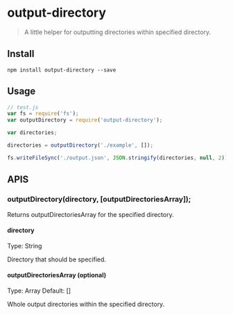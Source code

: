 # output-directory

>A little helper for outputting directories within specified directory.

## Install

```
npm install output-directory --save
```

## Usage

```javascript
// test.js
var fs = require('fs');
var outputDirectory = require('output-directory');

var directories;

directories = outputDirectory('./example', []);

fs.writeFileSync('./output.json', JSON.stringify(directories, null, 2));

```

## APIS

### outputDirectory(directory, [outputDirectoriesArray]);

Returns outputDirectoriesArray for the specified directory.

#### directory

Type: String

Directory that should be specified.

#### outputDirectoriesArray (optional)

Type: Array
Default: []

Whole output directories within the specified directory.